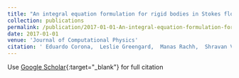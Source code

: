 ```yaml
---
title: "An integral equation formulation for rigid bodies in Stokes flow in three dimensions"
collection: publications
permalink: /publication/2017-01-01-An-integral-equation-formulation-for-rigid-bodies-in-Stokes-flow-in-three-dimensions
date: 2017-01-01
venue: 'Journal of Computational Physics'
citation: ' Eduardo Corona,  Leslie Greengard,  Manas Rachh,  Shravan Veerapaneni, &quot;An integral equation formulation for rigid bodies in Stokes flow in three dimensions.&quot; Journal of Computational Physics, 2017.'
---
```

Use [Google Scholar](https://scholar.google.com/scholar?q=An+integral+equation+formulation+for+rigid+bodies+in+Stokes+flow+in+three+dimensions){:target="_blank"} for full citation